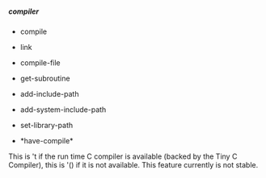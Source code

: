 ##### compiler 

* compile

* link

* compile-file

* get-subroutine

* add-include-path

* add-system-include-path

* set-library-path

* \*have-compile\*

This is 't if the run time C compiler is available (backed by the Tiny C
Compiler), this is '() if it is not available. This feature currently is not
stable.



